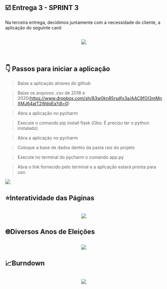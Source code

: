 ## :ballot_box_with_check: Entrega 3 - SPRINT 3

Na terceira entrega, decidimos juntamente com a necessidade do cliente, a aplicação do seguinte card:

<h2 align="center"> <img src = "https://github.com/PROGRAMOID/Analise-Eleitorado/blob/main/assets/SPRINT%203.png" /></h2>


<br>


<h2>&#128071; Passos para iniciar a aplicação</h2>

>Baixe a aplicação atraves do github

>Baixe os arquivos .csv de 2018 e 2020(https://www.dropbox.com/sh/83w0kn85rsdfx3a/AAC8fOI3mMnXMJ64atT2WdqEa?dl=0)

>Abra a aplicação no pycharm

>Execute o comando pip install flask (Obs: É preciso ter o python instalado)

>Abra a aplicação no pycharm

>Coloque a base de dados dentro da pasta raiz do projeto

>Execute no terminal do pycharm o comando app.py

>Abra o link fornecido pelo terminal e a aplicação estará pronta para uso.

<img src ="https://github.com/PROGRAMOID/Analise-Eleitorado/blob/main/assets/GIF%20SPRINT3.gif"/>

<br>


<h2>&#11088;Interatividade das Páginas</h2>

<h2 align="center"> <img src = "https://github.com/Group-4-Fatec-SJC/Analise-Eleitorado/blob/main/assets/INTERATIVIDADE.gif"/></h2>


<h2>&#127760;Diversos Anos de Eleições</h2>

<h2 align="center"> <img src = "https://github.com/Group-4-Fatec-SJC/Analise-Eleitorado/blob/main/assets/ELEICOES.gif"/></h2>



<h2>&#128200;Burndown</h2>

<h2 align="center"> <img src = "https://github.com/Group-4-Fatec-SJC/Analise-Eleitorado/blob/main/assets/BURNDOWN_SPRINT3.PNG"/></h2>

<br>




